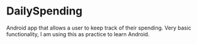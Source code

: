 # DailySpending

Android app that allows a user to keep track of their spending. Very basic functionality, I am using this as practice to learn Android.
